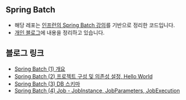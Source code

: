 ## Spring Batch
- 해당 레포는 [인프런의 Spring Batch 강의](https://www.inflearn.com/course/%EC%8A%A4%ED%94%84%EB%A7%81-%EB%B0%B0%EC%B9%98/dashboard)를 기반으로 정리한 코드입니다.
- [개인 블로그](https://zzang9ha.tistory.com/)에 내용을 정리하고 있습니다.

## 블로그 링크
- [Spring Batch (1) 개요](https://zzang9ha.tistory.com/423)
- [Spring Batch (2) 프로젝트 구성 및 의존성 설정, Hello World](https://zzang9ha.tistory.com/424)
- [Spring Batch (3) DB 스키마](https://zzang9ha.tistory.com/426)
- [Spring Batch (4) Job - JobInstance, JobParameters, JobExecution](https://zzang9ha.tistory.com/427)

